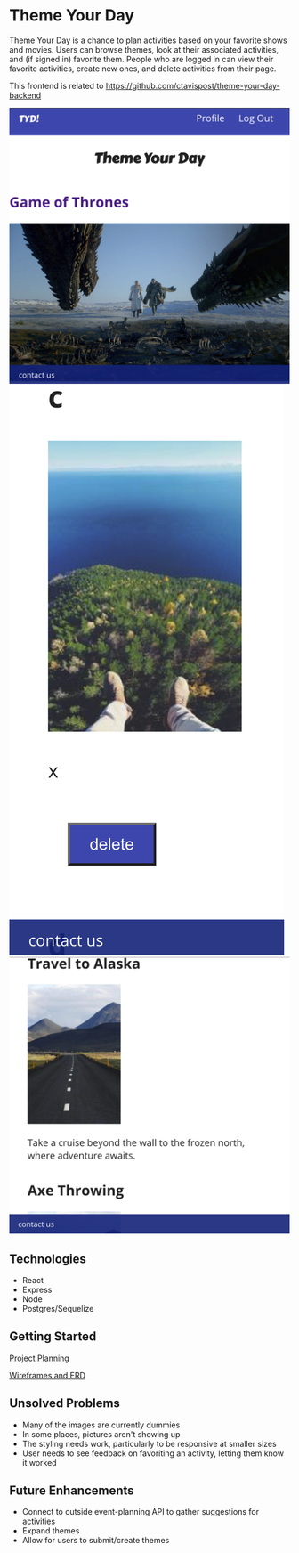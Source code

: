 # Theme Your Day

Theme Your Day is a chance to plan activities based on your favorite shows and movies. Users can browse themes, look at their associated activities, and (if signed in) favorite them. People who are logged in can view their favorite activities, create new ones, and delete activities from their page.

This frontend is related to https://github.com/ctavispost/theme-your-day-backend

![snapshot from homepage](./images/home.png)
![snapshot from profile page](./images/profile.png)
![snapshot from theme page](./images/theme.png)

## Technologies
- React
- Express
- Node
- Postgres/Sequelize

## Getting Started
[Project Planning](https://trello.com/b/HxbXqDVU/theme-your-day)

[Wireframes and ERD](https://www.figma.com/file/NrBF8YJnNlqX7gSvrpKyRn/Untitled?node-id=0%3A1)

## Unsolved Problems
- Many of the images are currently dummies
- In some places, pictures aren't showing up
- The styling needs work, particularly to be responsive at smaller sizes
- User needs to see feedback on favoriting an activity, letting them know it worked

## Future Enhancements
- Connect to outside event-planning API to gather suggestions for activities
- Expand themes
- Allow for users to submit/create themes
